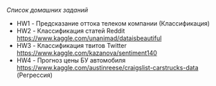 *Список домашних заданий*

* HW1 - Предсказание оттока телеком компании (Классификация)
* HW2 - Классификация стaтей Reddit https://www.kaggle.com/unanimad/dataisbeautiful
* HW3 - Классификация твитов Twitter https://www.kaggle.com/kazanova/sentiment140
* HW4 - Прогноз цены БУ автомобиля https://www.kaggle.com/austinreese/craigslist-carstrucks-data (Регрессия)
